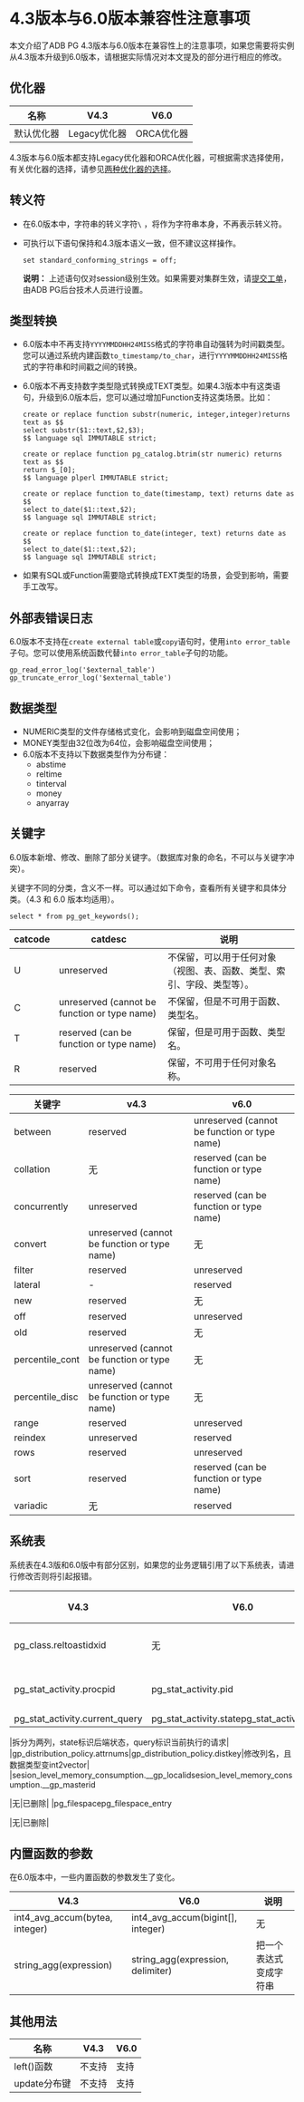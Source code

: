 # 4.3版本与6.0版本兼容性注意事项

本文介绍了ADB PG 4.3版本与6.0版本在兼容性上的注意事项，如果您需要将实例从4.3版本升级到6.0版本，请根据实际情况对本文提及的部分进行相应的修改。

## 优化器

|名称|V4.3|V6.0|
|--|----|----|
|默认优化器|Legacy优化器|ORCA优化器|

4.3版本与6.0版本都支持Legacy优化器和ORCA优化器，可根据需求选择使用，有关优化器的选择，请参见[两种优化器的选择](/cn.zh-CN/最佳实践/查询性能优化指导.md)。

## 转义符

-   在6.0版本中，字符串的转义字符`\` ，将作为字符串本身，不再表示转义符。
-   可执行以下语句保持和4.3版本语义一致，但不建议这样操作。

    ```
    set standard_conforming_strings = off;
    ```

    **说明：** 上述语句仅对session级别生效。如果需要对集群生效，请[提交工单](https://workorder.console.aliyun.com/console.htm#/ticket/add?productCode=gpdb)，由ADB PG后台技术人员进行设置。


## 类型转换

-   6.0版本中不再支持`YYYYMMDDHH24MISS`格式的字符串自动强转为时间戳类型。您可以通过系统内建函数`to_timestamp/to_char`，进行`YYYYMMDDHH24MISS`格式的字符串和时间戳之间的转换。
-   6.0版本不再支持数字类型隐式转换成TEXT类型。如果4.3版本中有这类语句，升级到6.0版本后，您可以通过增加Function支持这类场景。比如：

    ```
    create or replace function substr(numeric, integer,integer)returns text as $$
    select substr($1::text,$2,$3);
    $$ language sql IMMUTABLE strict;
    ```

    ```
    create or replace function pg_catalog.btrim(str numeric) returns text as $$
    return $_[0];
    $$ language plperl IMMUTABLE strict;
    ```

    ```
    create or replace function to_date(timestamp, text) returns date as $$
    select to_date($1::text,$2);
    $$ language sql IMMUTABLE strict;
    ```

    ```
    create or replace function to_date(integer, text) returns date as $$
    select to_date($1::text,$2);
    $$ language sql IMMUTABLE strict;
    ```

-   如果有SQL或Function需要隐式转换成TEXT类型的场景，会受到影响，需要手工改写。

## 外部表错误日志

6.0版本不支持在`create external table`或`copy`语句时，使用`into error_table`子句。您可以使用系统函数代替`into error_table`子句的功能。

```
gp_read_error_log('$external_table')
gp_truncate_error_log('$external_table')
```

## 数据类型

-   NUMERIC类型的文件存储格式变化，会影响到磁盘空间使用；
-   MONEY类型由32位改为64位，会影响磁盘空间使用；
-   6.0版本不支持以下数据类型作为分布键：
    -   abstime
    -   reltime
    -   tinterval
    -   money
    -   anyarray

## 关键字

6.0版本新增、修改、删除了部分关键字。（数据库对象的命名，不可以与关键字冲突）。

关键字不同的分类，含义不一样。可以通过如下命令，查看所有关键字和具体分类。（4.3 和 6.0 版本均适用）。

```
select * from pg_get_keywords();
```

|catcode|catdesc|说明|
|-------|-------|--|
|U|unreserved|不保留，可以用于任何对象（视图、表、函数、类型、索引、字段、类型等）。|
|C|unreserved \(cannot be function or type name\)|不保留，但是不可用于函数、类型名。|
|T|reserved \(can be function or type name\)|保留，但是可用于函数、类型名。|
|R|reserved|保留，不可用于任何对象名称。|

|关键字|v4.3|v6.0|
|---|----|----|
|between|reserved|unreserved \(cannot be function or type name\)|
|collation|无|reserved \(can be function or type name\)|
|concurrently|unreserved|reserved \(can be function or type name\)|
|convert|unreserved \(cannot be function or type name\)|无|
|filter|reserved|unreserved|
|lateral|-|reserved|
|new|reserved|无|
|off|reserved|unreserved|
|old|reserved|无|
|percentile\_cont|unreserved \(cannot be function or type name\)|无|
|percentile\_disc|unreserved \(cannot be function or type name\)|无|
|range|reserved|unreserved|
|reindex|unreserved|reserved|
|rows|reserved|unreserved|
|sort|reserved|reserved \(can be function or type name\)|
|variadic|无|reserved|

## 系统表

系统表在4.3版和6.0版中有部分区别，如果您的业务逻辑引用了以下系统表，请进行修改否则将引起报错。

|V4.3|V6.0|说明|
|----|----|--|
|pg\_class.reltoastidxid|无|已删除|
|pg\_stat\_activity.procpid|pg\_stat\_activity.pid|进程号|
|pg\_stat\_activity.current\_query|pg\_stat\_activity.statepg\_stat\_activity.query

|拆分为两列，state标识后端状态，query标识当前执行的请求|
|gp\_distribution\_policy.attrnums|gp\_distribution\_policy.distkey|修改列名，且数据类型变int2vector|
|sesion\_level\_memory\_consumption.\_\_gp\_localidsesion\_level\_memory\_consumption.\_\_gp\_masterid

|无|已删除|
|pg\_filespacepg\_filespace\_entry

|无|已删除|

## 内置函数的参数

在6.0版本中，一些内置函数的参数发生了变化。

|V4.3|V6.0|说明|
|----|----|--|
|int4\_avg\_accum\(bytea, integer\)|int4\_avg\_accum\(bigint\[\], integer\)|无|
|string\_agg\(expression\)|string\_agg\(expression, delimiter\)|把一个表达式变成字符串|

## 其他用法

|名称|V4.3|V6.0|
|--|----|----|
|left\(\)函数|不支持|支持|
|update分布键|不支持|支持|

